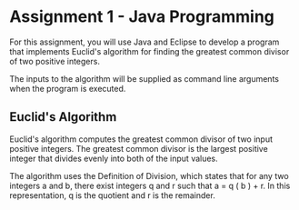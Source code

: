 # Assignment 1 - Java Programming

For this assignment, you will use Java and Eclipse to develop a program that implements
Euclid's algorithm for finding the greatest common divisor of two positive integers. 

The inputs to the algorithm will be supplied as command line arguments when the program is executed.

## Euclid's Algorithm 

Euclid's algorithm computes the greatest common divisor of two input positive integers. The greatest 
common divisor is the largest positive integer that divides evenly into both of the input values.

The algorithm uses the Definition of Division, which states that for any two integers a and b, there 
exist integers q and r such that a = q ( b ) + r.  In this representation, q is the quotient and r is the remainder.


